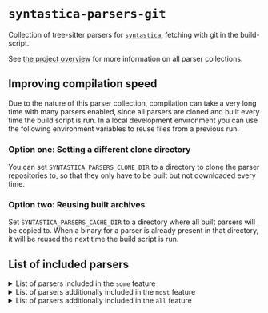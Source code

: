 # `syntastica-parsers-git`

Collection of tree-sitter parsers for
[`syntastica`](https://crates.io/crates/syntastica), fetching with git in the
build-script.

See
[the project overview](https://rubixdev.github.io/syntastica/syntastica/#parser-collections)
for more information on all parser collections.

## Improving compilation speed

Due to the nature of this parser collection, compilation can take a very long
time with many parsers enabled, since all parsers are cloned and built every
time the build script is run. In a local development environment you can use the
following environment variables to reuse files from a previous run.

### Option one: Setting a different clone directory

You can set `SYNTASTICA_PARSERS_CLONE_DIR` to a directory to clone the parser
repositories to, so that they only have to be built but not downloaded every
time.

### Option two: Reusing built archives

Set `SYNTASTICA_PARSERS_CACHE_DIR` to a directory where all built parsers will
be copied to. When a binary for a parser is already present in that directory,
it will be reused the next time the build script is run.

<!-- Everything under here is autogenerated by running `cargo xtask codegen` -->
<!-- DO NOT EDIT! -->

## List of included parsers

<!-- dprint-ignore-start -->

<details>
<summary>List of parsers included in the <span class="stab portability"><code>some</code></span> feature</summary>

- [bash](https://github.com/tree-sitter/tree-sitter-bash/tree/1b0321ee85701d5036c334a6f04761cdc672e64c)
- [c](https://github.com/tree-sitter/tree-sitter-c/tree/39bea7d391f57c5f0e061419e1c3066e03eb14b3)
- [cpp](https://github.com/tree-sitter/tree-sitter-cpp/tree/f88bf81238ec2842682e4d1dac0acf3b43b686e9)
- [css](https://github.com/tree-sitter/tree-sitter-css/tree/5f2c94b897601b4029fedcce7db4c6d76ce8a128)
- [go](https://github.com/tree-sitter/tree-sitter-go/tree/bbaa67a180cfe0c943e50c55130918be8efb20bd)
- [html](https://github.com/tree-sitter/tree-sitter-html/tree/e5d7d7decbbdec5a4c90bbc69436b3828f5646e7)
- [java](https://github.com/tree-sitter/tree-sitter-java/tree/6c8329e2da78fae78e87c3c6f5788a2b005a4afc)
- [javascript](https://github.com/tree-sitter/tree-sitter-javascript/tree/f772967f7b7bc7c28f845be2420a38472b16a8ee)
- [json](https://github.com/tree-sitter/tree-sitter-json/tree/ca3f8919800e3c1ad4508de3bfd7b0b860ce434f)
- [lua](https://github.com/muniftanjim/tree-sitter-lua/tree/7268c1cea5df56ac0c779cd37d6631d4e6f41d4f)
- [python](https://github.com/tree-sitter/tree-sitter-python/tree/5af00f64af6bbf822f208243cce5cf75396fb6f5)
- [rust](https://github.com/tree-sitter/tree-sitter-rust/tree/0a70e15da977489d954c219af9b50b8a722630ee)
- [toml](https://github.com/Mathspy/tree-sitter-toml/tree/ae4cdb5d27bf876a432b6c30b6a88f56c9b3e761)
- [tsx](https://github.com/tree-sitter/tree-sitter-typescript/tree/b1bf4825d9eaa0f3bdeb1e52f099533328acfbdf)
- [typescript](https://github.com/tree-sitter/tree-sitter-typescript/tree/b1bf4825d9eaa0f3bdeb1e52f099533328acfbdf)
- [yaml](https://github.com/wingyplus/tree-sitter-yaml/tree/f4c407b8cb34ec61b15d74a08ac661800576720a)

</details>

<details>
<summary>List of parsers additionally included in the <span class="stab portability"><code>most</code></span> feature</summary>

- [asm](https://github.com/rush-rs/tree-sitter-asm/tree/36dc26acc7818920de2e103e20a9f42358caf926)
- [c_sharp](https://github.com/tree-sitter/tree-sitter-c-sharp/tree/1648e21b4f087963abf0101ee5221bb413107b07)
- [comment](https://github.com/stsewd/tree-sitter-comment/tree/c9a7e2df7cac2dfb730f766a4f343308f84ff346)
- [dart](https://github.com/UserNobody14/tree-sitter-dart/tree/e398400a0b785af3cf571f5a57eccab242f0cdf9)
- [diff](https://github.com/the-mikedavis/tree-sitter-diff/tree/f69bde8e56f431863eba2fe4bab23e7d9692855f)
- [haskell](https://github.com/tree-sitter/tree-sitter-haskell/tree/99706824b92f162d4e0f47c7e930bbccb367276e)
- [jsdoc](https://github.com/tree-sitter/tree-sitter-jsdoc/tree/189a6a4829beb9cdbe837260653b4a3dfb0cc3db)
- [json5](https://github.com/Joakker/tree-sitter-json5/tree/5dd5cdc418d9659682556b6adca2dd9ace0ac6d2)
- [jsonc](https://gitlab.com/WhyNotHugo/tree-sitter-jsonc/tree/02b01653c8a1c198ae7287d566efa86a135b30d5)
- [latex](https://github.com/latex-lsp/tree-sitter-latex/tree/2ae2021d7b224fb6aa57b760e0d146059f943bb8)
- [markdown](https://github.com/MDeiml/tree-sitter-markdown/tree/aaf76797aa8ecd9a5e78e0ec3681941de6c945ee)
- [markdown_inline](https://github.com/MDeiml/tree-sitter-markdown/tree/aaf76797aa8ecd9a5e78e0ec3681941de6c945ee)
- [php](https://github.com/tree-sitter/tree-sitter-php/tree/d76de26b8218df208949f46b31e0c422020eda3a)
- [regex](https://github.com/tree-sitter/tree-sitter-regex/tree/2354482d7e2e8f8ff33c1ef6c8aa5690410fbc96)
- [ruby](https://github.com/tree-sitter/tree-sitter-ruby/tree/f257f3f57833d584050336921773738a3fd8ca22)
- [scala](https://github.com/tree-sitter/tree-sitter-scala/tree/a2f36c2477859110d5b7b675f395e50241fbc004)
- [scss](https://github.com/serenadeai/tree-sitter-scss/tree/c478c6868648eff49eb04a4df90d703dc45b312a)

</details>

<details>
<summary>List of parsers additionally included in the <span class="stab portability"><code>all</code></span> feature</summary>

- [ebnf](https://github.com/RubixDev/ebnf/tree/8e635b0b723c620774dfb8abf382a7f531894b40)
- [ejs](https://github.com/tree-sitter/tree-sitter-embedded-template/tree/203f7bd3c1bbfbd98fc19add4b8fcb213c059205)
- [erb](https://github.com/tree-sitter/tree-sitter-embedded-template/tree/203f7bd3c1bbfbd98fc19add4b8fcb213c059205)
- [hexdump](https://github.com/rush-rs/tree-sitter-hexdump/tree/09eaf4fcfed00be93928d7d3d82b490cd1343b80)
- [julia](https://github.com/tree-sitter/tree-sitter-julia/tree/d68ded9d5131878a2a06211ef0b47b72e70c6c08)
- [llvm](https://github.com/benwilliamgraham/tree-sitter-llvm/tree/d47c95d78ef0e7495a74d214dd6fcddf6e402dfc)
- [ocaml](https://github.com/tree-sitter/tree-sitter-ocaml/tree/694c57718fd85d514f8b81176038e7a4cfabcaaf)
- [ocaml_interface](https://github.com/tree-sitter/tree-sitter-ocaml/tree/694c57718fd85d514f8b81176038e7a4cfabcaaf)
- [ql](https://github.com/tree-sitter/tree-sitter-ql/tree/bd087020f0d8c183080ca615d38de0ec827aeeaf)
- [rush](https://github.com/rush-rs/tree-sitter-rush/tree/20c04a0824dabcbf8119a84979cfb1c6f6c2155f)
- [ursa](https://github.com/ursalang/tree-sitter-ursa/tree/e15effeeff88df0e2c81a03f8e3098bdb6d749c4)
- [verilog](https://github.com/tree-sitter/tree-sitter-verilog/tree/902031343056bc0b11f3e47b33f036a9cf59f58d)
- [wat](https://github.com/wasm-lsp/tree-sitter-wasm/tree/2ca28a9f9d709847bf7a3de0942a84e912f59088)

</details>

<!-- dprint-ignore-end -->
